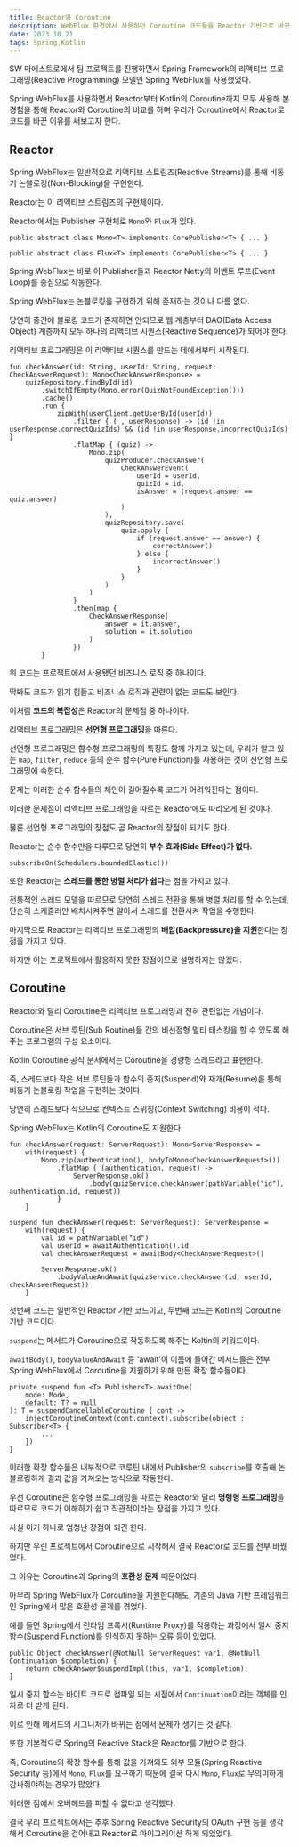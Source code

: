```yaml
---
title: Reactor와 Coroutine
description: WebFlux 환경에서 사용하던 Coroutine 코드들을 Reactor 기반으로 바꾼 이유
date: 2023.10.21
tags: Spring,Kotlin
---
```

SW 마에스트로에서 팀 프로젝트를 진행하면서 Spring Framework의 리액티브 프로그래밍(Reactive Programming) 모델인 Spring WebFlux를 사용했었다.

Spring WebFlux를 사용하면서 Reactor부터 Kotlin의 Coroutine까지 모두 사용해 본 경험을 통해 Reactor와 Coroutine의 비교를 하며 우리가 Coroutine에서 Reactor로 코드를 바꾼 이유를 써보고자 한다.

## Reactor

Spring WebFlux는 일반적으로 리액티브 스트림즈(Reactive Streams)를 통해 비동기 논블로킹(Non-Blocking)을 구현한다.

Reactor는 이 리액티브 스트림즈의 구현체이다.

Reactor에서는 Publisher 구현체로 `Mono`와 `Flux`가 있다.

```
public abstract class Mono<T> implements CorePublisher<T> { ... }

public abstract class Flux<T> implements CorePublisher<T> { ... }
```

Spring WebFlux는 바로 이 Publisher들과 Reactor Netty의 이벤트 루프(Event Loop)를 중심으로 작동한다.

Spring WebFlux는 논블로킹을 구현하기 위해 존재하는 것이나 다름 없다.

당연히 중간에 블로킹 코드가 존재하면 안되므로 웹 계층부터 DAO(Data Access Object) 계층까지 모두 하나의 리액티브 시퀀스(Reactive Sequence)가 되어야 한다.

리액티브 프로그래밍은 이 리액티브 시퀀스를 만드는 데에서부터 시작된다.

```
fun checkAnswer(id: String, userId: String, request: CheckAnswerRequest): Mono<CheckAnswerResponse> =
    quizRepository.findById(id)
        .switchIfEmpty(Mono.error(QuizNotFoundException()))
        .cache()
        .run {
            zipWith(userClient.getUserById(userId))
                .filter { (_, userResponse) -> (id !in userResponse.correctQuizIds) && (id !in userResponse.incorrectQuizIds) }
                .flatMap { (quiz) ->
                    Mono.zip(
                        quizProducer.checkAnswer(
                            CheckAnswerEvent(
                                userId = userId,
                                quizId = id,
                                isAnswer = (request.answer == quiz.answer)
                            )
                        ),
                        quizRepository.save(
                            quiz.apply {
                                if (request.answer == answer) {
                                    correctAnswer()
                                } else {
                                    incorrectAnswer()
                                }
                            }
                        )
                    )
                }
                .then(map {
                    CheckAnswerResponse(
                        answer = it.answer,
                        solution = it.solution
                    )
                })
        }
```

위 코드는 프로젝트에서 사용됐던 비즈니스 로직 중 하나이다.

딱봐도 코드가 읽기 힘들고 비즈니스 로직과 관련이 없는 코드도 보인다.

이처럼 **코드의 복잡성**은 Reactor의 문제점 중 하나이다.

리액티브 프로그래밍은 **선언형 프로그래밍**을 따른다.

선언형 프로그래밍은 함수형 프로그래밍의 특징도 함께 가지고 있는데, 우리가 알고 있는 `map`, `filter`, `reduce` 등의 순수 함수(Pure Function)를 사용하는 것이 선언형 프로그래밍에 속한다.

문제는 이러한 순수 함수들의 체인이 길어질수록 코드가 어려워진다는 점이다.

이러한 문제점이 리액티브 프로그래밍을 따르는 Reactor에도 따라오게 된 것이다.

물론 선언형 프로그래밍의 장점도 곧 Reactor의 장점이 되기도 한다.

Reactor는 순수 함수만을 다루므로 당연히 **부수 효과(Side Effect)가 없다.**

```
subscribeOn(Schedulers.boundedElastic())
```

또한 Reactor는 **스레드를 통한 병렬 처리가 쉽다**는 점을 가지고 있다.

전통적인 스레드 모델을 따르므로 당연히 스레드 전환을 통해 병렬 처리를 할 수 있는데, 단순히 스케줄러만 배치시켜주면 알아서 스레드를 전환시켜 작업을 수행한다.

마지막으로 Reactor는 리액티브 프로그래밍의 **배압(Backpressure)을 지원**한다는 장점을 가지고 있다.

하지만 이는 프로젝트에서 활용하지 못한 장점이므로 설명하지는 않겠다.

## Coroutine

Reactor와 달리 Coroutine은 리액티브 프로그래밍과 전혀 관련없는 개념이다.

Coroutine은 서브 루틴(Sub Routine)들 간의 비선점형 멀티 태스킹을 할 수 있도록 해주는 프로그램의 구성 요소이다.

Kotlin Coroutine 공식 문서에서는 Coroutine을 경량형 스레드라고 표현한다.

즉, 스레드보다 작은 서브 루틴들과 함수의 중지(Suspend)와 재개(Resume)를 통해 비동기 논블로킹 작업을 구현하는 것이다.

당연히 스레드보다 작으므로 컨텍스트 스위칭(Context Switching) 비용이 적다. 

Spring WebFlux는 Kotlin의 Coroutine도 지원한다.

```
fun checkAnswer(request: ServerRequest): Mono<ServerResponse> =
    with(request) {
        Mono.zip(authentication(), bodyToMono<CheckAnswerRequest>())
            .flatMap { (authentication, request) ->
                ServerResponse.ok()
                    .body(quizService.checkAnswer(pathVariable("id"), authentication.id, request))
            }
    }
```

```
suspend fun checkAnswer(request: ServerRequest): ServerResponse =
    with(request) {
        val id = pathVariable("id")
        val userId = awaitAuthentication().id
        val checkAnswerRequest = awaitBody<CheckAnswerRequest>()

        ServerResponse.ok()
            .bodyValueAndAwait(quizService.checkAnswer(id, userId, checkAnswerRequest))
    }
```

첫번째 코드는 일반적인 Reactor 기반 코드이고, 두번째 코드는 Kotlin의 Coroutine 기반 코드이다.

`suspend`는 메서드가 Coroutine으로 작동하도록 해주는 Koltin의 키워드이다.

`awaitBody()`, `bodyValueAndAwait` 등 'await'이 이름에 들어간 메서드들은 전부 Spring WebFlux에서 Coroutine을 지원하기 위해 만든 확장 함수들이다.

```
private suspend fun <T> Publisher<T>.awaitOne(
    mode: Mode,
    default: T? = null
): T = suspendCancellableCoroutine { cont ->
    injectCoroutineContext(cont.context).subscribe(object : Subscriber<T> {
		...
    })
}
```

이러한 확장 함수들은 내부적으로 코루틴 내에서 Publisher의 `subscribe`를 호출해 논블로킹하게 결과 값을 가져오는 방식으로 작동한다. 

우선 Coroutine은 함수형 프로그래밍을 따르는 Reactor와 달리 **명령형 프로그래밍**을 따르므로 코드가 이해하기 쉽고 직관적이라는 장점을 가지고 있다.

사실 이거 하나로 엄청난 장점이 되긴 한다.

하지만 우린 프로젝트에서 Coroutine으로 시작해서 결국 Reactor로 코드를 전부 바꿨었다.

그 이유는 Coroutine과 Spring의 **호환성 문제** 때문이었다.

아무리 Spring WebFlux가 Coroutine을 지원한다해도, 기존의 Java 기반 프레임워크인 Spring에서 많은 호환성 문제를 겪었다.

예를 들면 Spring에서 런타임 프록시(Runtime Proxy)를 적용하는 과정에서 일시 중지 함수(Suspend Function)를 인식하지 못하는 오류 등이 있었다.

```
public Object checkAnswer(@NotNull ServerRequest var1, @NotNull Continuation $completion) {
	return checkAnswer$suspendImpl(this, var1, $completion);
}
```

일시 중지 함수는 바이트 코드로 컴파일 되는 시점에서 `Continuation`이라는 객체를 인자로 더 받게 된다.

이로 인해 메서드의 시그니처가 바뀌는 점에서 문제가 생기는 것 같다.

또한 기본적으로 Spring의 Reactive Stack은 Reactor를 기반으로 한다.

즉, Coroutine의 확장 함수를 통해 값을 가져와도 외부 모듈(Spring Reactive Security 등)에서 `Mono`, `Flux`를 요구하기 때문에 결국 다시 `Mono`, `Flux`로 무의미하게 감싸줘야하는 경우가 많았다.

이러한 점에서 오버헤드를 피할 수 없다고 생각했다.

결국 우리 프로젝트에서는 추후 Spring Reactive Security의 OAuth 구현 등을 생각해서 Coroutine을 걷어내고 Reactor로 마이그레이션 하게 되었었다.